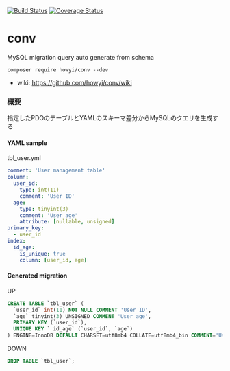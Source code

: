 [![Build Status](https://travis-ci.org/howyi/conv.svg?branch=master)](https://travis-ci.org/howyi/conv)
[![Coverage Status](https://coveralls.io/repos/github/howyi/conv/badge.svg?branch=master#konbu)](https://coveralls.io/github/howyi/conv?branch=master)
# conv
MySQL migration query auto generate from schema

```
composer require howyi/conv --dev
```

- wiki: https://github.com/howyi/conv/wiki

### 概要
指定したPDOのテーブルとYAMLのスキーマ差分からMySQLのクエリを生成する

#### YAML sample
tbl_user.yml
```yaml
comment: 'User management table'
column:
  user_id:
    type: int(11)
    comment: 'User ID'
  age:
    type: tinyint(3)
    comment: 'User age'
    attribute: [nullable, unsigned]
primary_key:
  - user_id
index:
  id_age:
    is_unique: true
    column: [user_id, age]
```
#### Generated migration  
UP
```sql
CREATE TABLE `tbl_user` (
  `user_id` int(11) NOT NULL COMMENT 'User ID',
  `age` tinyint(3) UNSIGNED COMMENT 'User age',
  PRIMARY KEY (`user_id`),
  UNIQUE KEY ` id_age` (`user_id`, `age`)
) ENGINE=InnoDB DEFAULT CHARSET=utf8mb4 COLLATE=utf8mb4_bin COMMENT='User management table';
```
DOWN
```sql
DROP TABLE `tbl_user`;
```
